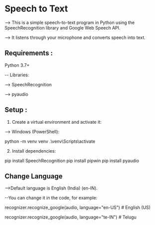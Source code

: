 # Speech to Text

--> This is a simple speech-to-text program in Python using the SpeechRecognition library and Google Web Speech API.

--> It listens through your microphone and converts speech into text.

## Requirements :
Python 3.7+

-- Libraries:

--> SpeechRecognition

--> pyaudio

## Setup :

1. Create a virtual environment and activate it:

--> Windows (PowerShell):

 python -m venv venv
 .\venv\Scripts\activate

2. Install dependencies:

pip install SpeechRecognition
pip install pipwin
pip install pyaudio

## Change Language

-->Default language is English (India) (en-IN).

--You can change it in the code, for example:

   recognizer.recognize_google(audio, language="en-US")  # English (US)
   
   recognizer.recognize_google(audio, language="te-IN")  # Telugu
